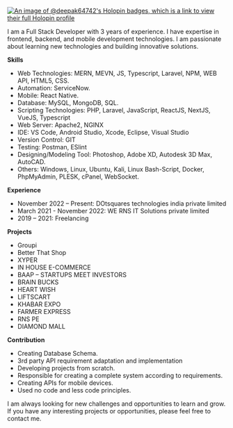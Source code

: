 [![An image of @deepak64742's Holopin badges, which is a link to view their full Holopin profile](https://holopin.me/deepak64742)](https://holopin.io/@deepak64742)

I am a Full Stack Developer with 3 years of experience. I have expertise in frontend, backend, and mobile development technologies. I am passionate about learning new technologies and building innovative solutions.

**Skills**

* Web Technologies: MERN, MEVN, JS, Typescript, Laravel, NPM, WEB API, HTML5, CSS.
* Automation: ServiceNow.
* Mobile: React Native.
* Database: MySQL, MongoDB, SQL.
* Scripting Technologies: PHP, Laravel, JavaScript, ReactJS, NextJS, VueJS, Typescript
* Web Server: Apache2, NGINX
* IDE: VS Code, Android Studio, Xcode, Eclipse, Visual Studio
* Version Control: GIT
* Testing: Postman, ESlint 
* Designing/Modeling Tool: Photoshop, Adobe XD, Autodesk 3D Max, AutoCAD. 
* Others: Windows, Linux, Ubuntu, Kali, Linux Bash-Script, Docker, PhpMyAdmin, PLESK, cPanel, WebSocket.

**Experience**

* November 2022 – Present: DOtsquares technologies india private limited
* March 2021 - November 2022: WE RNS IT Solutions private limited
* 2019 – 2021: Freelancing

**Projects**

* Groupi
* Better That Shop
* XYPER
* IN HOUSE E-COMMERCE
* BAAP – STARTUPS MEET INVESTORS
* BRAIN BUCKS
* HEART WISH
* LIFTSCART
* KHABAR EXPO
* FARMER EXPRESS
* RNS PE
* DIAMOND MALL

**Contribution**

* Creating Database Schema.
* 3rd party API requirement adaptation and implementation
* Developing projects from scratch.
* Responsible for creating a complete system according to requirements.
* Creating APIs for mobile devices.
* Used no code and less code principles.

I am always looking for new challenges and opportunities to learn and grow. If you have any interesting projects or opportunities, please feel free to contact me.

